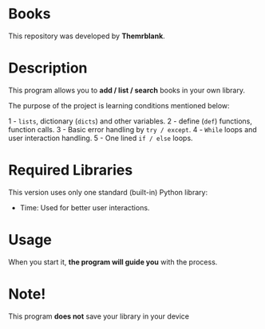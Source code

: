 # Books

This repository was developed by **Themrblank**.

# Description

This program allows you to **add / list / search** books in your own library.

The purpose of the project is learning conditions mentioned below:

1 - `lists`, dictionary (`dicts`) and other variables.
2 - define (`def`) functions, function calls.
3 - Basic error handling by `try / except`.
4 - `While` loops and user interaction handling.
5 - One lined `if / else` loops.

# Required Libraries

This version uses only one standard (built-in) Python library:

- Time: Used for better user interactions.

# Usage

When you start it, **the program will guide you** with the process.

# Note!

This program **does not** save your library in your device